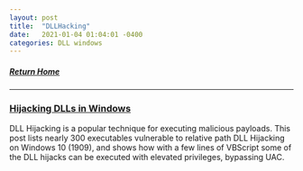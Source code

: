 ```yaml
---
layout: post
title:  "DLLHacking"
date:   2021-01-04 01:04:01 -0400
categories: DLL windows
---
```


##### [Return Home](https://thegetch.github.io/penetration/testing/resources/2020/07/24/Home/)

---

### [Hijacking DLLs in Windows](https://www.wietzebeukema.nl/blog/hijacking-dlls-in-windows)

DLL Hijacking is a popular technique for executing malicious payloads. This post lists nearly 300 executables vulnerable to relative path DLL Hijacking on Windows 10 (1909), and shows how with a few lines of VBScript some of the DLL hijacks can be executed with elevated privileges, bypassing UAC.
